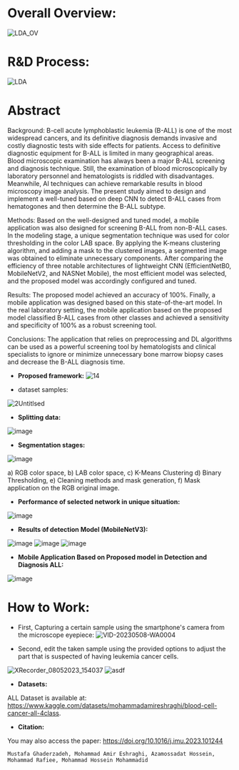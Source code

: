 
# Overall Overview:

![LDA_OV](https://github.com/MAmirEshraghi/Leukemia_Diagnosis_Application/assets/92205834/1794a148-2b24-4f6e-b2e0-e746683b68ed)

# R&D Process:
![LDA](https://github.com/MAmirEshraghi/Leukemia_Diagnosis_Application/assets/92205834/9dd8d252-704e-4a70-ad48-bf8e70c98a09)


# Abstract
Background:
B-cell acute lymphoblastic leukemia (B-ALL) is one of the most widespread cancers, and its definitive diagnosis demands invasive and costly diagnostic tests with side effects for patients. Access to definitive diagnostic equipment for B-ALL is limited in many geographical areas. Blood microscopic examination has always been a major B-ALL screening and diagnosis technique. Still, the examination of blood microscopically by laboratory personnel and hematologists is riddled with disadvantages. Meanwhile, AI techniques can achieve remarkable results in blood microscopy image analysis. The present study aimed to design and implement a well-tuned based on deep CNN to detect B-ALL cases from hematogones and then determine the B-ALL subtype.

Methods:
Based on the well-designed and tuned model, a mobile application was also designed for screening B-ALL from non-B-ALL cases. In the modeling stage, a unique segmentation technique was used for color thresholding in the color LAB space. By applying the K-means clustering algorithm, and adding a mask to the clustered images, a segmented image was obtained to eliminate unnecessary components. After comparing the efficiency of three notable architectures of lightweight CNN (EfficientNetB0, MobileNetV2, and NASNet Mobile), the most efficient model was selected, and the proposed model was accordingly configured and tuned.

Results:
The proposed model achieved an accuracy of 100%. Finally, a mobile application was designed based on this state-of-the-art model. In the real laboratory setting, the mobile application based on the proposed model classified B-ALL cases from other classes and achieved a sensitivity and specificity of 100% as a robust screening tool.

Conclusions:
The application that relies on preprocessing and DL algorithms can be used as a powerful screening tool by hematologists and clinical specialists to ignore or minimize unnecessary bone marrow biopsy cases and decrease the B-ALL diagnosis time.



- **Proposed framework:**
![14](https://user-images.githubusercontent.com/92205834/160648346-cd4f23ff-513c-4b2d-b070-17affd5ea8ca.png)


- dataset samples:

![2Untitlsed](https://github.com/MAmirEshraghi/Lightweight-Deep-CNN-Based-Mobile-App-in-the-Screening-of-ALL/assets/92205834/7a98cd2c-0648-40ec-a92a-c84c1bbb95a2)


- **Splitting data:**

![image](https://user-images.githubusercontent.com/92205834/160360088-21689fc7-0092-47c0-8828-f4940517c9a0.png)

- **Segmentation stages:**

![image](https://user-images.githubusercontent.com/92205834/160360181-881888b8-34a5-4fd4-b3e9-cebaa05bd58e.png)

a) RGB color space, b) LAB color space, c) K-Means Clustering d) Binary Thresholding, e) Cleaning methods and mask generation, f) Mask application on the RGB original image. 

- **Performance of selected network in unique situation:**

![image](https://user-images.githubusercontent.com/92205834/160406634-c83943a3-250a-4402-bd27-b51e8b90b18e.png)

- **Results of detection Model (MobileNetV3):**

![image](https://user-images.githubusercontent.com/92205834/160360330-581c268b-dd5d-458a-9722-e5e9557119fa.png)
![image](https://user-images.githubusercontent.com/92205834/160360345-7132cdcb-3754-4f0d-ac3c-665815f17131.png)
![image](https://user-images.githubusercontent.com/92205834/160360362-45b4d4ac-1f2a-4e94-a8e7-fea75c3d531d.png)

- **Mobile Application Based on Proposed model in Detection and Diagnosis ALL:**

![image](https://user-images.githubusercontent.com/92205834/160360502-9dd72bcf-30f1-489a-a67b-29a1fdd05fa1.png)


# How to Work:

- First, Capturing a certain sample using the smartphone's camera from the microscope eyepiece: 
![VID-20230508-WA0004](https://user-images.githubusercontent.com/92205834/236793089-76d68634-f99e-4da6-98de-50cc366ab538.gif)

- Second, edit the taken sample using the provided options to adjust the part that is suspected of having leukemia cancer cells.

![XRecorder_08052023_154037](https://user-images.githubusercontent.com/92205834/236821979-2e96be01-9410-4186-b120-ed2171d7016b.gif)
![asdf](https://user-images.githubusercontent.com/92205834/236824103-248db09d-296f-4239-aba1-14049469657a.gif)



- **Datasets:**

ALL Dataset is available at: https://www.kaggle.com/datasets/mohammadamireshraghi/blood-cell-cancer-all-4class.

- **Citation:**

You may also access the paper: https://doi.org/10.1016/j.imu.2023.101244
```
Mustafa Ghaderzadeh, Mohammad Amir Eshraghi, Azamossadat Hossein, Mohammad Rafiee, Mohammad Hossein Mohammadid 
```
